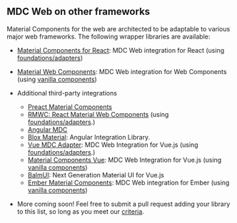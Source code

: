 ## MDC Web on other frameworks

Material Components for the web are architected to be adaptable to various major web frameworks. The following wrapper libraries are available:

  - [Material Components for React](https://github.com/material-components/material-components-web-react): MDC Web integration for React (using [foundations/adapters](./integrating-into-frameworks.md#the-advanced-approach-using-foundations-and-adapters))
  - [Material Web Components](https://github.com/material-components/material-components-web-components): MDC Web integration for Web Components (using [vanilla components](./integrating-into-frameworks.md#the-simple-approach-wrapping-mdc-web-vanilla-components))
  - Additional third-party integrations
    - [Preact Material Components](https://github.com/prateekbh/preact-material-components)
    - [RMWC: React Material Web Components](https://github.com/jamesmfriedman/rmwc) (using [foundations/adapters](./integrating-into-frameworks.md#the-advanced-approach-using-foundations-and-adapters).)
    - [Angular MDC](https://github.com/trimox/angular-mdc-web)
    - [Blox Material](https://blox.src.zone/material): Angular Integration Library.
    - [Vue MDC Adapter](https://github.com/stasson/vue-mdc-adapter): MDC Web Integration for Vue.js (using [foundations/adapters](./integrating-into-frameworks.md#the-advanced-approach-using-foundations-and-adapters).)
    - [Material Components Vue](https://github.com/matsp/material-components-vue): MDC Web Integration for Vue.js (using [vanilla components](./integrating-into-frameworks.md#the-simple-approach-wrapping-mdc-web-vanilla-components))
    - [BalmUI](https://material.balmjs.com/): Next Generation Material UI for Vue.js
    - [Ember Material Components](https://github.com/onehilltech/ember-cli-mdc): MDC Web integration for Ember (using [vanilla components](./integrating-into-frameworks.md#the-simple-approach-wrapping-mdc-web-vanilla-components))

  - More coming soon! Feel free to submit a pull request adding your library to this list, so long as you meet our [criteria](integrating-into-frameworks.md).
